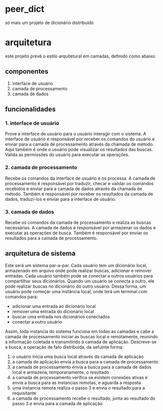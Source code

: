  # peer_dict
só mais um projeto de dicionário distribuído

# arquitetura
este projeto prevê o estilo arquitetural em camadas, definido como abaixo:
## componentes
1. interface de usuário
2. camada de processamento
3. camada de dados
## funcionalidades
### 1. interface de usuário
Prove a interface de usuário para o usuário interagir com o sistema. A interface de usuário é responsável por receber os comandos do usuário e enviar para a camada de processamento através da chamada de método.
Aqui também é onde o usuário pode visualizar os resultados das buscas. Valida as permissões do usuário para executar as operações.
### 2. camada de processamento
Recebe os comandos da interface de usuário e os processa. A camada de processamento é responsável por traduzir, checar e validar os comandos recebidos e enviar para a camada de dados através da chamada de método. Também é responsável por receber os resultados da camada de dados, traduzí-los e enviar para a interface de usuário.
### 3. camada de dados
Recebe os comandos da camada de processamento e realiza as buscas necessárias. A camada de dados é responsável por armazenar os dados e executar as operações de busca. Também é responsável por enviar os resultados para a camada de processamento.

## arquitetura de sistema
Este será um sistema par-a-par. Cada usuário tem um dicionário local, armazenado em arquivo onde pode realizar buscas, adicionar e remover entradas. Cada usuário também pode se conectar a outros usuários para compartilhar seus dicionários. Quando um usuário se conecta a outro, ele pode realizar buscas no dicionário do outro usuário. 
Dessa forma, um usuário pode começar uma instância local, onde terá um terminal com comandos para:
- adicionar uma entrada ao dicionário local
- remover uma entrada do dicionário local
- buscar uma entrada nos dicionários conectados
- conectar a outro usuário 

Assim, toda instancia do sistema funciona em todas as camadas e cabe a camada de processamento iniciar as buscas local e remotamente, reunindo a informação coletada e transmitindo à camada de aplicação. Descreve-se a busca, a operação de fato distribuída, da sefuinte forma:
1. o usuário inicia uma busca local através da camada de aplicação
2. a camada de aplicação envia a busca para a camada de processamento
3. a camada de processamento envia a busca para a camada de dados local e armazena, temporariamente, o resultado
4. a camada de processamento verifica se existem conexões ativas e envia a busca para as instancias remotas, e aguarda a resposta
5. uma instancia remota realiza o passo 3 e envia o resultado para a requisitante
6. a camada de processamento recebe o resultado, junta ao resultado do passo 3 e envia para a camada de aplicação
 





